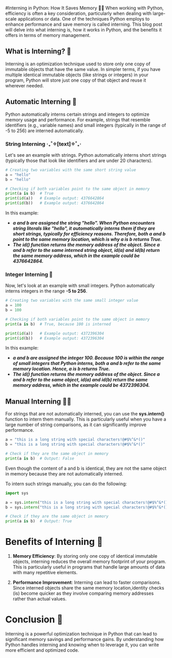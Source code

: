 #Interning in Python: How It Saves Memory 🐍💡
When working with Python, efficiency is often a key consideration, particularly when dealing with large-scale applications or data. One of the techniques Python employs to enhance performance and save memory is called interning. This blog post will delve into what interning is, how it works in Python, and the benefits it offers in terms of memory management.

## What is Interning? 🧠
Interning is an optimization technique used to store only one copy of immutable objects that have the same value. In simpler terms, if you have multiple identical immutable objects (like strings or integers) in your program, Python will store just one copy of that object and reuse it wherever needed.

## Automatic Interning 🤖
Python automatically interns certain strings and integers to optimize memory usage and performance. For example, strings that resemble identifiers (e.g., variable names) and small integers (typically in the range of -5 to 256) are interned automatically.

### String Interning  ‎‧₊˚✧[text]✧˚₊‧
Let's see an example with strings. Python automatically interns short strings (typically those that look like identifiers and are under 20 characters).
```python 
# Creating two variables with the same short string value
a = "hello"
b = "hello"

# Checking if both variables point to the same object in memory
print(a is b)  # True
print(id(a))   # Example output: 4376642864
print(id(b))   # Example output: 4376642864
```
In this example:
- **_a and b are assigned the string "hello". When Python encounters string literals like "hello", it automatically interns them if they are short strings, typically for efficiency reasons. Therefore, both a and b point to the same memory location, which is why a is b returns True._**
- **_The id() function returns the memory address of the object. Since a and b refer to the same interned string object, id(a) and id(b) return the same memory address, which in the example could be 4376642864._**

### Integer Interning  🔢
Now, let's look at an example with small integers. Python automatically interns integers in the range **-5 to 256**.
```python 
# Creating two variables with the same small integer value
a = 100
b = 100

# Checking if both variables point to the same object in memory
print(a is b)  # True, because 100 is interned

print(id(a))   # Example output: 4372396304
print(id(b))   # Example output: 4372396304
```

In this example:

- **_a and b are assigned the integer 100. Because 100 is within the range of small integers that Python interns, both a and b refer to the same memory location. Hence, a is b returns True._**
- **_The id() function returns the memory address of the object. Since a and b refer to the same object, id(a) and id(b) return the same memory address, which in the example could be 4372396304._**


## Manual Interning 🧑‍🔧
For strings that are not automatically interned, you can use the **sys.intern()** function to intern them manually. This is particularly useful when you have a large number of string comparisons, as it can significantly improve performance.
```python 
a = "this is a long string with special characters!@#$%^&*()"
b = "this is a long string with special characters!@#$%^&*()"

# Check if they are the same object in memory
print(a is b)  # Output: False
```
Even though the content of a and b is identical, they are not the same object in memory because they are not automatically interned.

To intern such strings manually, you can do the following:
```python 
import sys

a = sys.intern("this is a long string with special characters!@#$%^&*()")
b = sys.intern("this is a long string with special characters!@#$%^&*()")

# Check if they are the same object in memory
print(a is b)  # Output: True
```

# Benefits of Interning 🌟
1. **Memory Efficiency**: By storing only one copy of identical immutable objects, interning reduces the overall memory footprint of your program. This is particularly useful in programs that handle large amounts of data with many repetitive elements.

2. **Performance Improvement**: Interning can lead to faster comparisons. Since interned objects share the same memory location,identity checks (is) become quicker as they involve comparing memory addresses rather than actual values.


# Conclusion 🎉
Interning is a powerful optimization technique in Python that can lead to significant memory savings and performance gains. By understanding how Python handles interning and knowing when to leverage it, you can write more efficient and optimized code.
